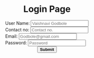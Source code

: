 <!DOCTYPE html>
<html lang="en">
<head>
    <meta charset="UTF-8">
    <meta name="viewport" content="width=device-width, initial-scale=1.0">
    <title>Document</title>
<style>
    body{
        display: flex;
        align-items: center;
        flex-direction: column;
    }
   .Form{
    height: 500px;
    width: 400px;
    border-radius: 10px;
    display: flex;
    align-items: center;
    flex-direction: column;
    
   } 

   input{
    height: 20px;
    width: 200px;
    margin-top: 40px;
    border: 0.5px solid gray;
    border-radius: 3px;
   }
  
}
   button{
    width: 80px;
    height: 30px;
    position: relative;
    top: 150px;
    /* background-color: #06D001; */
    border-color: gray;
    border-radius:4px ;
   }
   button:hover{
    background-color: #06D001; 
    box-shadow: 4px 4px 7px #9BEC00;
    
}

</style>
</head>
<body>
    <h1>Login Page</h1>
    <form class="Form">
    <div class="In">
     <div> User Name:  <input type="text" placeholder="Vaishnavi Godbole"></div>
     <div> Contact no:  <input type="number" placeholder="Contact no."></div>
     <div> Email:  <input type="email" placeholder="Godbole@gmail.com"></div>
     <div> Password:  <input type="password" placeholder="Password"></div>
    </div>
    <button><b>Submit</b></button>
    </form>
</body>
</html>
